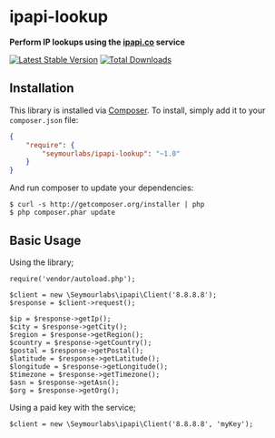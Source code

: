 # ipapi-lookup

**Perform IP lookups using the [ipapi.co](https://ipapi.co) service**

[![Latest Stable Version](https://poser.pugx.org/seymourlabs/ipapi-lookup/version.png)](https://packagist.org/packages/seymourlabs/ipapi-lookup)
[![Total Downloads](https://poser.pugx.org/seymourlabs/ipapi-lookup/d/total.png)](https://packagist.org/packages/seymourlabs/ipapi-lookup)

## Installation

This library is installed via [Composer](http://getcomposer.org/). To install, simply add it
to your `composer.json` file:

```json
{
    "require": {
        "seymourlabs/ipapi-lookup": "~1.0"
    }
}
```

And run composer to update your dependencies:

    $ curl -s http://getcomposer.org/installer | php
    $ php composer.phar update

## Basic Usage

Using the library;

    require('vendor/autoload.php');
    
    $client = new \Seymourlabs\ipapi\Client('8.8.8.8');
    $response = $client->request();
    
    $ip = $response->getIp();
    $city = $response->getCity();
    $region = $response->getRegion();
    $country = $response->getCountry();
    $postal = $response->getPostal();
    $latitude = $response->getLatitude();
    $longitude = $response->getLongitude();
    $timezone = $response->getTimezone();
    $asn = $response->getAsn();
    $org = $response->getOrg();

Using a paid key with the service;

    $client = new \Seymourlabs\ipapi\Client('8.8.8.8', 'myKey');